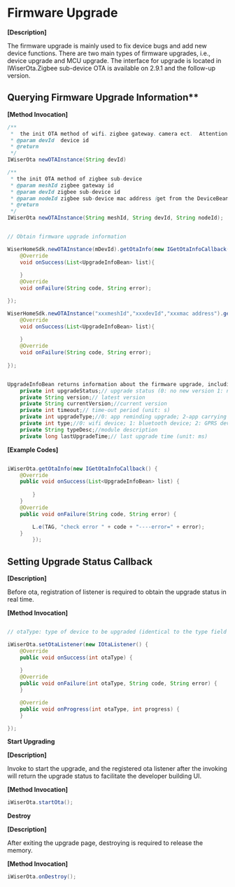 # Firmware Upgrade

**[Description]**

The firmware upgrade is mainly used to fix device bugs and add new device functions. There are two main types of firmware upgrades, i.e., device upgrade and MCU upgrade. The interface for upgrade is located in IWiserOta.Zigbee sub-device OTA is available on 2.9.1 and the follow-up version.

## Querying Firmware Upgrade Information**

**[Method Invocation]**

```java
/**
 *	the init OTA method of wifi、zigbee gateway、camera ect.  Attention:This two constructor methods are not Singleton Pattern
 * @param devId  device id
 * @return
 */
IWiserOta newOTAInstance(String devId)

/**
 * the init OTA method of zigbee sub-device
 * @param meshId zigbee gateway id
 * @param devId zigbee sub-device id
 * @param nodeId zigbee sub-device mac address（get from the DeviceBean of zigbee sub-device）
 * @return
 */
IWiserOta newOTAInstance(String meshId, String devId, String nodeId);

```

```java

// Obtain firmware upgrade information

WiserHomeSdk.newOTAInstance(mDevId).getOtaInfo(new IGetOtaInfoCallback({
	@Override
	void onSuccess(List<UpgradeInfoBean> list){
	
	}
	@Override
	void onFailure(String code, String error);	

});

WiserHomeSdk.newOTAInstance("xxxmeshId","xxxdevId","xxxmac address").getOtaInfo(new IGetOtaInfoCallback({
	@Override
	void onSuccess(List<UpgradeInfoBean> list){
	
	}
	@Override
	void onFailure(String code, String error);
	
});


UpgradeInfoBean returns information about the firmware upgrade, including:
	private int upgradeStatus;// upgrade status (0: no new version 1: new version available 2: upgrading)
    private String version;// latest version
    private String currentVersion;//current version
    private int timeout;// time-out period (unit: s)
    private int upgradeType;//0: app reminding upgrade; 2-app carrying out forced upgrade; 3-detecting upgrade
    private int type;//0: wifi device; 1: bluetooth device; 2: GPRS device; 3: zigbee device (currently only zigbee gateway available); 9: MCU
    private String typeDesc;//module description
    private long lastUpgradeTime;// last upgrade time (unit: ms)
```
**[Example Codes]**

```java

iWiserOta.getOtaInfo(new IGetOtaInfoCallback() {
    @Override
    public void onSuccess(List<UpgradeInfoBean> list) {
        
        }
    }
    @Override
    public void onFailure(String code, String error) {

        L.e(TAG, "check error " + code + "----error=" + error);
    }
        });
```
## Setting Upgrade Status Callback

**[Description]**

Before ota, registration of listener is required to obtain the upgrade status in real time.

**[Method Invocation]**

```java

// otaType: type of device to be upgraded (identical to the type field of ‘UpgradeInfoBean’)

iWiserOta.setOtaListener(new IOtaListener() {
    @Override
    public void onSuccess(int otaType) {
        
	}
    @Override
    public void onFailure(int otaType, String code, String error) {
    }

    @Override
    public void onProgress(int otaType, int progress) {
    }

});
```
**Start Upgrading**

**[Description]**

Invoke to start the upgrade, and the registered ota listener after the invoking will return the upgrade status to facilitate the developer building UI.

**[Method Invocation]**

```java
iWiserOta.startOta();
```

**Destroy**

**[Description]**

After exiting the upgrade page, destroying is required to release the memory.

**[Method Invocation]**
```java
iWiserOta.onDestroy();
```

